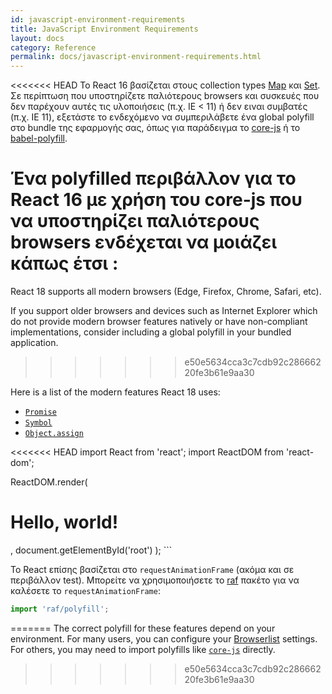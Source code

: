 ```yaml
---
id: javascript-environment-requirements
title: JavaScript Environment Requirements
layout: docs
category: Reference
permalink: docs/javascript-environment-requirements.html
---
```


<<<<<<< HEAD
Το React 16 βασίζεται στους collection types [Map](https://developer.mozilla.org/en-US/docs/Web/JavaScript/Reference/Global_Objects/Map) και [Set](https://developer.mozilla.org/en-US/docs/Web/JavaScript/Reference/Global_Objects/Set). Σε περίπτωση που υποστηρίζετε παλιότερους browsers και συσκευές που δεν παρέχουν αυτές τις υλοποιήσεις (π.χ. IE < 11) ή δεν ειναι συμβατές (π.χ. IE 11), εξετάστε το ενδεχόμενο να συμπεριλάβετε ένα global polyfill στο bundle της εφαρμογής σας, όπως για παράδειγμα το [core-js](https://github.com/zloirock/core-js) ή το [babel-polyfill](https://babeljs.io/docs/usage/polyfill/).

Ένα polyfilled περιβάλλον για το React 16 με χρήση του core-js που να υποστηρίζει παλιότερους browsers ενδέχεται να μοιάζει κάπως έτσι :
=======
React 18 supports all modern browsers (Edge, Firefox, Chrome, Safari, etc).

If you support older browsers and devices such as Internet Explorer which do not provide modern browser features natively or have non-compliant implementations, consider including a global polyfill in your bundled application.
>>>>>>> e50e5634cca3c7cdb92c28666220fe3b61e9aa30

Here is a list of the modern features React 18 uses:
- [`Promise`](https://developer.mozilla.org/en-US/docs/Web/JavaScript/Reference/Global_Objects/Promise)
- [`Symbol`](https://developer.mozilla.org/en-US/docs/Web/JavaScript/Reference/Global_Objects/Symbol)
- [`Object.assign`](https://developer.mozilla.org/en-US/docs/Web/JavaScript/Reference/Global_Objects/Object/assign)

<<<<<<< HEAD
import React from 'react';
import ReactDOM from 'react-dom';

ReactDOM.render(
  <h1>Hello, world!</h1>,
  document.getElementById('root')
);
```

Το React επίσης βασίζεται στο `requestAnimationFrame` (ακόμα και σε περιβάλλον test).
Μπορείτε να χρησιμοποιήσετε το [raf](https://www.npmjs.com/package/raf) πακέτο για να καλέσετε το `requestAnimationFrame`:

```js
import 'raf/polyfill';
```
=======
The correct polyfill for these features depend on your environment. For many users, you can configure your [Browserlist](https://github.com/browserslist/browserslist) settings. For others, you may need to import polyfills like [`core-js`](https://github.com/zloirock/core-js) directly.
>>>>>>> e50e5634cca3c7cdb92c28666220fe3b61e9aa30
